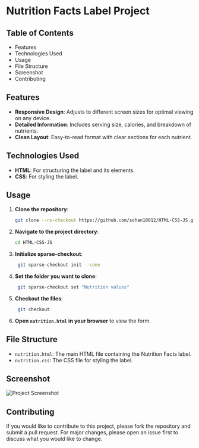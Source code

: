 # Nutrition Facts Label Project

## Table of Contents

- Features
- Technologies Used
- Usage
- File Structure
- Screenshot
- Contributing

## Features

- **Responsive Design**: Adjusts to different screen sizes for optimal viewing on any device.
- **Detailed Information**: Includes serving size, calories, and breakdown of nutrients.
- **Clean Layout**: Easy-to-read format with clear sections for each nutrient.

## Technologies Used

- **HTML**: For structuring the label and its elements.
- **CSS**: For styling the label.

## Usage

1. **Clone the repository**:
    ```bash
    git clone --no-checkout https://github.com/sohan10012/HTML-CSS-JS.git
    ```
2. **Navigate to the project directory**:
    ```bash
    cd HTML-CSS-JS
    ```
3. **Initialize sparse-checkout**:
   ```bash
    git sparse-checkout init --cone
    ```
4. **Set the folder you want to clone**:
   ```bash
    git sparse-checkout set "Nutrition values"
    ```  
5. **Checkout the files**:
   ```bash
    git checkout
    ```    
6. **Open `nutrition.html` in your browser** to view the form.

## File Structure

- `nutrition.html`: The main HTML file containing the Nutrition Facts label.
- `nutrition.css`: The CSS file for styling the label.

## Screenshot

![Project Screenshot](img.png)

## Contributing

If you would like to contribute to this project, please fork the repository and submit a pull request. For major changes, please open an issue first to discuss what you would like to change.
